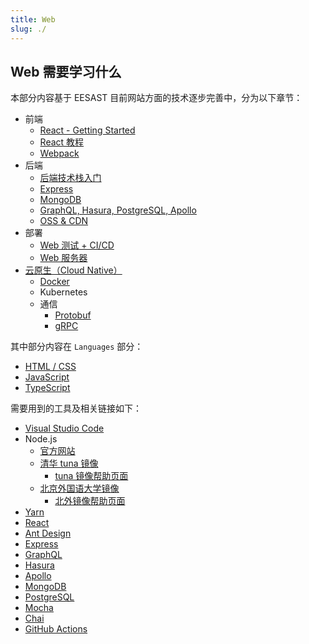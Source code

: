 ```yaml
---
title: Web
slug: ./
---
```


## Web 需要学习什么

本部分内容基于 EESAST 目前网站方面的技术逐步完善中，分为以下章节：

- 前端
  - [React - Getting Started](frontend/react_practical.mdx)
  - [React 教程](frontend/react_detailed.mdx)
  - [Webpack](frontend/webpack.md)
- 后端
  - [后端技术栈入门](backend/backend.mdx)
  - [Express](backend/express.mdx)
  - [MongoDB](backend/MongoDB.mdx)
  - [GraphQL, Hasura, PostgreSQL, Apollo](backend/graphql.mdx)
  - [OSS & CDN](backend/OSS_CDN.mdx)
- 部署
  - [Web 测试 + CI/CD](deployment/CI&CD.mdx)
  - [Web 服务器](deployment/nginx.mdx)
- [云原生（Cloud Native）](cloud_native/README.md)
  - [Docker](./cloud_native/docker.mdx)
  - Kubernetes
  - 通信
    - [Protobuf](./cloud_native/communication/Protobuf.md)
    - [gRPC](./cloud_native/communication/gRPC.md)

其中部分内容在 `Languages` 部分：

- [HTML / CSS](../languages/HTML&CSS.mdx)
- [JavaScript](../languages/JS&TS/JavaScript.mdx)
- [TypeScript](../languages/JS&TS/TypeScript.mdx)

需要用到的工具及相关链接如下：

- [Visual Studio Code](https://code.visualstudio.com/)
- Node.js
  - [官方网站](https://nodejs.org/en/download/)
  - [清华 tuna 镜像](https://mirrors.tuna.tsinghua.edu.cn/nodejs-release/)
    - [tuna 镜像帮助页面](https://mirrors.tuna.tsinghua.edu.cn/help/nodejs-release/)
  - [北京外国语大学镜像](https://mirrors.bfsu.edu.cn/nodejs-release/)
    - [北外镜像帮助页面](https://mirrors.bfsu.edu.cn/help/nodejs-release/)
- [Yarn](https://yarn.bootcss.com/docs/getting-started/)
- [React](https://react.docschina.org/)
- [Ant Design](https://ant.design/index-cn)
- [Express](https://www.expressjs.com.cn/)
- [GraphQL](https://graphql.org/)
- [Hasura](https://hasura.io/)
- [Apollo](https://www.apollographql.com/)
- [MongoDB](https://www.mongodb.com/)
- [PostgreSQL](https://www.postgresql.org/)
- [Mocha](https://mochajs.org/)
- [Chai](https://www.chaijs.com/)
- [GitHub Actions](https://help.github.com/en/actions)
